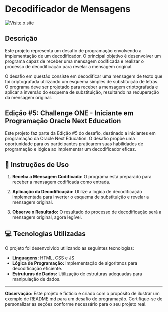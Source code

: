 # Decodificador de Mensagens

[![Visite o site](https://imagem.app/image/ohOvN1.png)](https://challenge-decodificador-tau.vercel.app/)

## Descrição

Este projeto representa um desafio de programação envolvendo a implementação de um decodificador. O principal objetivo é desenvolver um programa capaz de receber uma mensagem codificada e realizar o processo de decodificação para revelar a mensagem original.

O desafio em questão consiste em decodificar uma mensagem de texto que foi criptografada utilizando um esquema simples de substituição de letras. O programa deve ser projetado para receber a mensagem criptografada e aplicar a inversão do esquema de substituição, resultando na recuperação da mensagem original.

## Edição #5: Challenge ONE - Iniciante em Programação Oracle Next Education

Este projeto faz parte da Edição #5 do desafio, destinado a iniciantes em programação da Oracle Next Education. O desafio propõe uma oportunidade para os participantes praticarem suas habilidades de programação e lógica ao implementar um decodificador eficaz.

## :rocket: Instruções de Uso

1. **Receba a Mensagem Codificada:** O programa está preparado para receber a mensagem codificada como entrada.

2. **Aplicação da Decodificação:** Utilize a lógica de decodificação implementada para inverter o esquema de substituição e revelar a mensagem original.

3. **Observe o Resultado:** O resultado do processo de decodificação será a mensagem original, agora legível.

## :computer: Tecnologias Utilizadas

O projeto foi desenvolvido utilizando as seguintes tecnologias:

- **Linguagens:** HTML, CSS e JS
- **Lógica de Programação:** Implementação de algoritmos para decodificação eficiente.
- **Estruturas de Dados:** Utilização de estruturas adequadas para manipulação de dados.

---

**Observação:** Este projeto é fictício e criado com o propósito de ilustrar um exemplo de README.md para um desafio de programação. Certifique-se de personalizar as seções conforme necessário para o seu projeto real.
